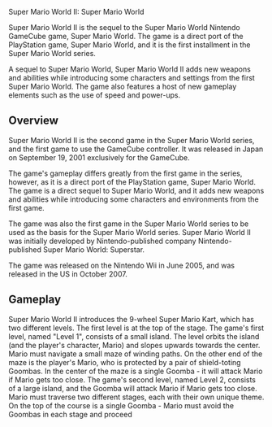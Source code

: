 Super Mario World II: Super Mario World

Super Mario World II is the sequel to the Super Mario World Nintendo GameCube game, Super Mario World. The game is a direct port of the PlayStation game, Super Mario World, and it is the first installment in the Super Mario World series.

A sequel to Super Mario World, Super Mario World II adds new weapons and abilities while introducing some characters and settings from the first Super Mario World. The game also features a host of new gameplay elements such as the use of speed and power-ups.

## Overview

Super Mario World II is the second game in the Super Mario World series, and the first game to use the GameCube controller. It was released in Japan on September 19, 2001 exclusively for the GameCube.

The game's gameplay differs greatly from the first game in the series, however, as it is a direct port of the PlayStation game, Super Mario World. The game is a direct sequel to Super Mario World, and it adds new weapons and abilities while introducing some characters and environments from the first game.

The game was also the first game in the Super Mario World series to be used as the basis for the Super Mario World series. Super Mario World II was initially developed by Nintendo-published company Nintendo-published Super Mario World: Superstar.

The game was released on the Nintendo Wii in June 2005, and was released in the US in October 2007.

## Gameplay

Super Mario World II introduces the 9-wheel Super Mario Kart, which has two different levels. The first level is at the top of the stage. The game's first level, named "Level 1", consists of a small island. The level orbits the island (and the player's character, Mario) and slopes upwards towards the center. Mario must navigate a small maze of winding paths. On the other end of the maze is the player's Mario, who is protected by a pair of shield-toting Goombas. In the center of the maze is a single Goomba - it will attack Mario if Mario gets too close. The game's second level, named Level 2, consists of a large island, and the Goomba will attack Mario if Mario gets too close. Mario must traverse two different stages, each with their own unique theme. On the top of the course is a single Goomba - Mario must avoid the Goombas in each stage and proceed